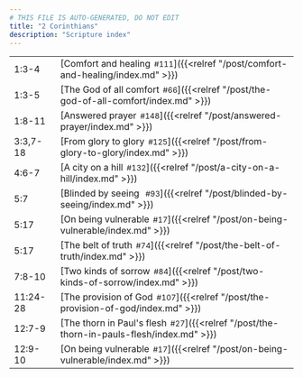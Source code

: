 ```yaml
---
# THIS FILE IS AUTO-GENERATED, DO NOT EDIT
title: "2 Corinthians"
description: "Scripture index"
---
```


|  |  |
| --- | --- |
| 1:3-4 | [Comfort and healing<span style="font-size:smaller; padding-left:0.5em;">#111</span>]({{<relref "/post/comfort-and-healing/index.md" >}}) |
| 1:3-5 | [The God of all comfort<span style="font-size:smaller; padding-left:0.5em;">#66</span>]({{<relref "/post/the-god-of-all-comfort/index.md" >}}) |
| 1:8-11 | [Answered prayer<span style="font-size:smaller; padding-left:0.5em;">#148</span>]({{<relref "/post/answered-prayer/index.md" >}}) |
| 3:3,7-18 | [From glory to glory<span style="font-size:smaller; padding-left:0.5em;">#125</span>]({{<relref "/post/from-glory-to-glory/index.md" >}}) |
| 4:6-7 | [A city on a hill<span style="font-size:smaller; padding-left:0.5em;">#132</span>]({{<relref "/post/a-city-on-a-hill/index.md" >}}) |
| 5:7 | [Blinded by seeing <span style="font-size:smaller; padding-left:0.5em;">#93</span>]({{<relref "/post/blinded-by-seeing/index.md" >}}) |
| 5:17 | [On being vulnerable<span style="font-size:smaller; padding-left:0.5em;">#17</span>]({{<relref "/post/on-being-vulnerable/index.md" >}}) |
| 5:17 | [The belt of truth<span style="font-size:smaller; padding-left:0.5em;">#74</span>]({{<relref "/post/the-belt-of-truth/index.md" >}}) |
| 7:8-10 | [Two kinds of sorrow<span style="font-size:smaller; padding-left:0.5em;">#84</span>]({{<relref "/post/two-kinds-of-sorrow/index.md" >}}) |
| 11:24-28 | [The provision of God<span style="font-size:smaller; padding-left:0.5em;">#107</span>]({{<relref "/post/the-provision-of-god/index.md" >}}) |
| 12:7-9 | [The thorn in Paul's flesh<span style="font-size:smaller; padding-left:0.5em;">#27</span>]({{<relref "/post/the-thorn-in-pauls-flesh/index.md" >}}) |
| 12:9-10 | [On being vulnerable<span style="font-size:smaller; padding-left:0.5em;">#17</span>]({{<relref "/post/on-being-vulnerable/index.md" >}}) |
